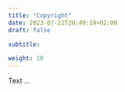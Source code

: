 ```yaml
---
title: "Copyright"
date: 2023-07-22T20:49:19+02:00
draft: false

subtitle: 

weight: 10
---
```


Text ...

